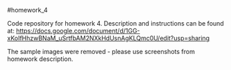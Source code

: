 #homework_4

Code repository for homework 4.
Description and instructions can be found at:
https://docs.google.com/document/d/1GG-xKoIfHhzwBNaM_uSrtfbAM2NXkHdUsnAgKLQmc0U/edit?usp=sharing


The sample images were removed - please use screenshots from homework description.
